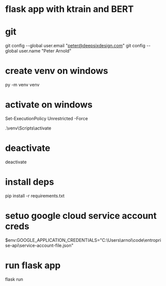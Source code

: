 # flask app with ktrain and BERT

# git
git config --global user.email "peter@deepsixdesign.com"
git config --global user.name "Peter Arnold"

# create venv on windows

py -m venv venv

# activate on windows

Set-ExecutionPolicy Unrestricted -Force

.\venv\Scripts\activate

# deactivate

deactivate

# install deps

pip install -r requirements.txt

# setuo google cloud service account creds

\$env:GOOGLE_APPLICATION_CREDENTIALS="C:\Users\arnol\code\entroprise-api\service-account-file.json"

# run flask app

flask run
